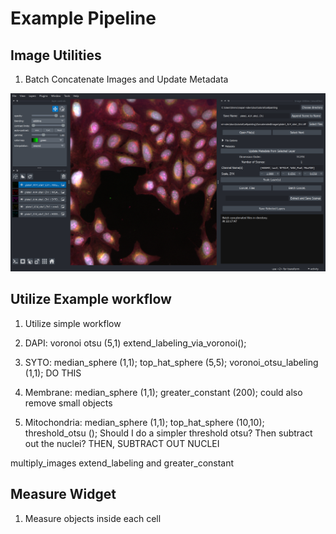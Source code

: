 # Example Pipeline

## Image Utilities

1. Batch Concatenate Images and Update Metadata

![Image Utilities](screenshots/image-concatenation.png)

## Utilize Example workflow

1. Utilize simple workflow

1. DAPI: voronoi otsu (5,1)
extend_labeling_via_voronoi();

2. SYTO: median_sphere (1,1); top_hat_sphere (5,5); voronoi_otsu_labeling (1,1);
DO THIS

3. Membrane: median_sphere (1,1); greater_constant (200);
could also remove small objects

5. Mitochondria: median_sphere (1,1); top_hat_sphere (10,10); threshold_otsu ();
Should I do a simpler threshold otsu? Then subtract out the nuclei?
THEN, SUBTRACT OUT NUCLEI

multiply_images extend_labeling and greater_constant

## Measure Widget

1. Measure objects inside each cell
